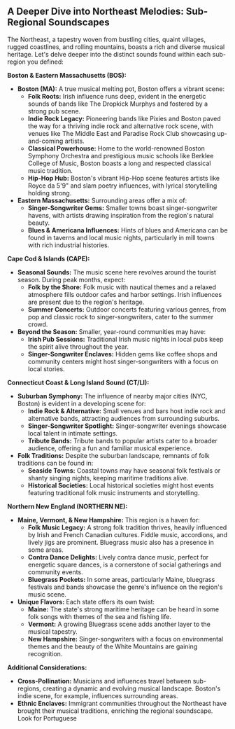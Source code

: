 ## A Deeper Dive into Northeast Melodies: Sub-Regional Soundscapes

The Northeast, a tapestry woven from bustling cities, quaint villages, rugged coastlines, and rolling mountains, boasts a rich and diverse musical heritage. Let's delve deeper into the distinct sounds found within each sub-region you defined:

**Boston & Eastern Massachusetts (BOS):**

- **Boston (MA):** A true musical melting pot, Boston offers a vibrant scene:
  - **Folk Roots:** Irish influence runs deep, evident in the energetic sounds of bands like The Dropkick Murphys and fostered by a strong pub scene.
  - **Indie Rock Legacy:** Pioneering bands like Pixies and Boston paved the way for a thriving indie rock and alternative rock scene, with venues like The Middle East and Paradise Rock Club showcasing up-and-coming artists.
  - **Classical Powerhouse:** Home to the world-renowned Boston Symphony Orchestra and prestigious music schools like Berklee College of Music, Boston boasts a long and respected classical music tradition.
  - **Hip-Hop Hub:** Boston's vibrant Hip-Hop scene features artists like Royce da 5'9" and slam poetry influences, with lyrical storytelling holding strong.
- **Eastern Massachusetts:** Surrounding areas offer a mix of:
  - **Singer-Songwriter Gems:** Smaller towns boast singer-songwriter havens, with artists drawing inspiration from the region's natural beauty.
  - **Blues & Americana Influences:** Hints of blues and Americana can be found in taverns and local music nights, particularly in mill towns with rich industrial histories.

**Cape Cod & Islands (CAPE):**

- **Seasonal Sounds:** The music scene here revolves around the tourist season. During peak months, expect:
  - **Folk by the Shore:** Folk music with nautical themes and a relaxed atmosphere fills outdoor cafes and harbor settings. Irish influences are present due to the region's heritage.
  - **Summer Concerts:** Outdoor concerts featuring various genres, from pop and classic rock to singer-songwriters, cater to the summer crowd.
- **Beyond the Season:** Smaller, year-round communities may have:
  - **Irish Pub Sessions:** Traditional Irish music nights in local pubs keep the spirit alive throughout the year.
  - **Singer-Songwriter Enclaves:** Hidden gems like coffee shops and community centers might host singer-songwriters with a focus on local stories.

**Connecticut Coast & Long Island Sound (CT/LI):**

- **Suburban Symphony:** The influence of nearby major cities (NYC, Boston) is evident in a developing scene for:
  - **Indie Rock & Alternative:** Small venues and bars host indie rock and alternative bands, attracting audiences from surrounding suburbs.
  - **Singer-Songwriter Spotlight:** Singer-songwriter evenings showcase local talent in intimate settings.
  - **Tribute Bands:** Tribute bands to popular artists cater to a broader audience, offering a fun and familiar musical experience.
- **Folk Traditions:** Despite the suburban landscape, remnants of folk traditions can be found in:
  - **Seaside Towns:** Coastal towns may have seasonal folk festivals or shanty singing nights, keeping maritime traditions alive.
  - **Historical Societies:** Local historical societies might host events featuring traditional folk music instruments and storytelling.

**Northern New England (NORTHERN NE):**

- **Maine, Vermont, & New Hampshire:** This region is a haven for:
  - **Folk Music Legacy:** A strong folk tradition thrives, heavily influenced by Irish and French Canadian cultures. Fiddle music, accordions, and lively jigs are prominent. Bluegrass music also has a presence in some areas.
  - **Contra Dance Delights:** Lively contra dance music, perfect for energetic square dances, is a cornerstone of social gatherings and community events.
  - **Bluegrass Pockets:** In some areas, particularly Maine, bluegrass festivals and bands showcase the genre's influence on the region's music scene.
- **Unique Flavors:** Each state offers its own twist:
  - **Maine:** The state's strong maritime heritage can be heard in some folk songs with themes of the sea and fishing life.
  - **Vermont:** A growing Bluegrass scene adds another layer to the musical tapestry.
  - **New Hampshire:** Singer-songwriters with a focus on environmental themes and the beauty of the White Mountains are gaining recognition.

**Additional Considerations:**

- **Cross-Pollination:** Musicians and influences travel between sub-regions, creating a dynamic and evolving musical landscape. Boston's indie scene, for example, influences surrounding areas.
- **Ethnic Enclaves:** Immigrant communities throughout the Northeast have brought their musical traditions, enriching the regional soundscape. Look for Portuguese
